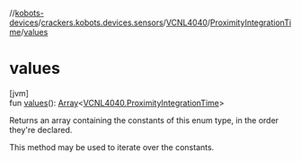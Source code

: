 //[kobots-devices](../../../../index.md)/[crackers.kobots.devices.sensors](../../index.md)/[VCNL4040](../index.md)/[ProximityIntegrationTime](index.md)/[values](values.md)

# values

[jvm]\
fun [values](values.md)(): [Array](https://kotlinlang.org/api/latest/jvm/stdlib/kotlin/-array/index.html)&lt;[VCNL4040.ProximityIntegrationTime](index.md)&gt;

Returns an array containing the constants of this enum type, in the order they're declared.

This method may be used to iterate over the constants.

